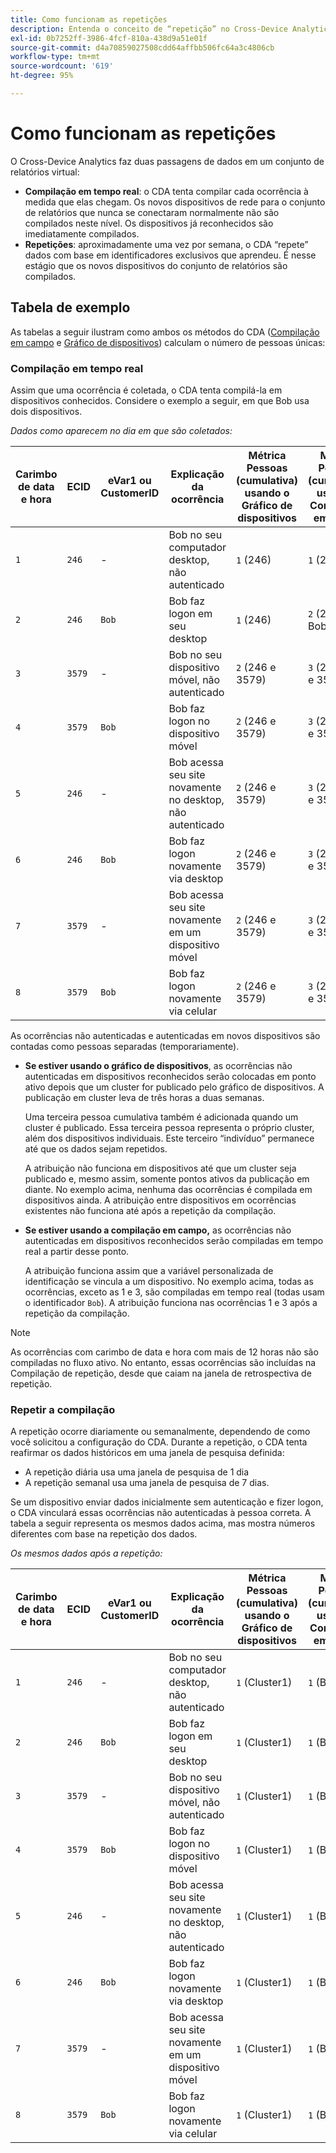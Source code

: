 ```yaml
---
title: Como funcionam as repetições
description: Entenda o conceito de “repetição” no Cross-Device Analytics
exl-id: 0b7252ff-3986-4fcf-810a-438d9a51e01f
source-git-commit: d4a70859027508cdd64affbb506fc64a3c4806cb
workflow-type: tm+mt
source-wordcount: '619'
ht-degree: 95%

---
```


# Como funcionam as repetições

O Cross-Device Analytics faz duas passagens de dados em um conjunto de relatórios virtual:

* **Compilação em tempo real**: o CDA tenta compilar cada ocorrência à medida que elas chegam. Os novos dispositivos de rede para o conjunto de relatórios que nunca se conectaram normalmente não são compilados neste nível. Os dispositivos já reconhecidos são imediatamente compilados.
* **Repetições**: aproximadamente uma vez por semana, o CDA “repete” dados com base em identificadores exclusivos que aprendeu. É nesse estágio que os novos dispositivos do conjunto de relatórios são compilados.

## Tabela de exemplo

As tabelas a seguir ilustram como ambos os métodos do CDA ([Compilação em campo](field-based-stitching.md) e [Gráfico de dispositivos](device-graph.md)) calculam o número de pessoas únicas:

### Compilação em tempo real

Assim que uma ocorrência é coletada, o CDA tenta compilá-la em dispositivos conhecidos. Considere o exemplo a seguir, em que Bob usa dois dispositivos.

*Dados como aparecem no dia em que são coletados:*

| Carimbo de data e hora | ECID | eVar1 ou CustomerID | Explicação da ocorrência | Métrica Pessoas (cumulativa) usando o Gráfico de dispositivos | Métrica Pessoas (cumulativa) usando a Compilação em campo |
| --- | --- | --- | --- | --- | --- |
| `1` | `246` | - | Bob no seu computador desktop, não autenticado | `1` (246) | `1` (246) |
| `2` | `246` | `Bob` | Bob faz logon em seu desktop | `1` (246) | `2` (246 e Bob) |
| `3` | `3579` | - | Bob no seu dispositivo móvel, não autenticado | `2` (246 e 3579) | `3` (246, Bob e 3579) |
| `4` | `3579` | `Bob` | Bob faz logon no dispositivo móvel | `2` (246 e 3579) | `3` (246, Bob e 3579) |
| `5` | `246` | - | Bob acessa seu site novamente no desktop, não autenticado | `2` (246 e 3579) | `3` (246, Bob e 3579) |
| `6` | `246` | `Bob` | Bob faz logon novamente via desktop | `2` (246 e 3579) | `3` (246, Bob e 3579) |
| `7` | `3579` | - | Bob acessa seu site novamente em um dispositivo móvel | `2` (246 e 3579) | `3` (246, Bob e 3579) |
| `8` | `3579` | `Bob` | Bob faz logon novamente via celular | `2` (246 e 3579) | `3` (246, Bob e 3579) |

As ocorrências não autenticadas e autenticadas em novos dispositivos são contadas como pessoas separadas (temporariamente).

* **Se estiver usando o gráfico de dispositivos**, as ocorrências não autenticadas em dispositivos reconhecidos serão colocadas em ponto ativo depois que um cluster for publicado pelo gráfico de dispositivos. A publicação em cluster leva de três horas a duas semanas.

   Uma terceira pessoa cumulativa também é adicionada quando um cluster é publicado. Essa terceira pessoa representa o próprio cluster, além dos dispositivos individuais. Este terceiro “indivíduo” permanece até que os dados sejam repetidos.

   A atribuição não funciona em dispositivos até que um cluster seja publicado e, mesmo assim, somente pontos ativos da publicação em diante. No exemplo acima, nenhuma das ocorrências é compilada em dispositivos ainda. A atribuição entre dispositivos em ocorrências existentes não funciona até após a repetição da compilação.
* **Se estiver usando a compilação em campo,** as ocorrências não autenticadas em dispositivos reconhecidos serão compiladas em tempo real a partir desse ponto.

   A atribuição funciona assim que a variável personalizada de identificação se vincula a um dispositivo. No exemplo acima, todas as ocorrências, exceto as 1 e 3, são compiladas em tempo real (todas usam o identificador `Bob`). A atribuição funciona nas ocorrências 1 e 3 após a repetição da compilação.

>[!NOTE]
>
>As ocorrências com carimbo de data e hora com mais de 12 horas não são compiladas no fluxo ativo. No entanto, essas ocorrências são incluídas na Compilação de repetição, desde que caiam na janela de retrospectiva de repetição.

### Repetir a compilação

A repetição ocorre diariamente ou semanalmente, dependendo de como você solicitou a configuração do CDA. Durante a repetição, o CDA tenta reafirmar os dados históricos em uma janela de pesquisa definida:

* A repetição diária usa uma janela de pesquisa de 1 dia
* A repetição semanal usa uma janela de pesquisa de 7 dias.

Se um dispositivo enviar dados inicialmente sem autenticação e fizer logon, o CDA vinculará essas ocorrências não autenticadas à pessoa correta. A tabela a seguir representa os mesmos dados acima, mas mostra números diferentes com base na repetição dos dados.

*Os mesmos dados após a repetição:*

| Carimbo de data e hora | ECID | eVar1 ou CustomerID | Explicação da ocorrência | Métrica Pessoas (cumulativa) usando o Gráfico de dispositivos | Métrica Pessoas (cumulativa) usando a Compilação em campo |
| --- | --- | --- | --- | --- | --- |
| `1` | `246` | - | Bob no seu computador desktop, não autenticado | `1` (Cluster1) | `1` (Bob) |
| `2` | `246` | `Bob` | Bob faz logon em seu desktop | `1` (Cluster1) | `1` (Bob) |
| `3` | `3579` | - | Bob no seu dispositivo móvel, não autenticado | `1` (Cluster1) | `1` (Bob) |
| `4` | `3579` | `Bob` | Bob faz logon no dispositivo móvel | `1` (Cluster1) | `1` (Bob) |
| `5` | `246` | - | Bob acessa seu site novamente no desktop, não autenticado | `1` (Cluster1) | `1` (Bob) |
| `6` | `246` | `Bob` | Bob faz logon novamente via desktop | `1` (Cluster1) | `1` (Bob) |
| `7` | `3579` | - | Bob acessa seu site novamente em um dispositivo móvel | `1` (Cluster1) | `1` (Bob) |
| `8` | `3579` | `Bob` | Bob faz logon novamente via celular | `1` (Cluster1) | `1` (Bob) |
